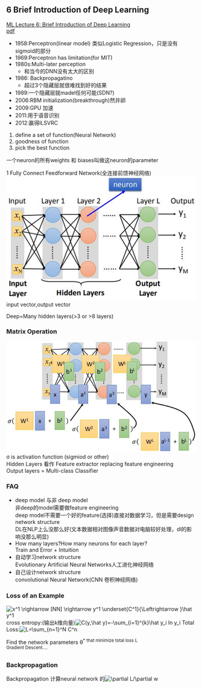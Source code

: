 ## 6 Brief Introduction of Deep Learning
[ML Lecture 6: Brief Introduction of Deep Learning](https://www.youtube.com/watch?v=Dr-WRlEFefw&list=PLJV_el3uVTsPy9oCRY30oBPNLCo89yu49&index=11)  
[pdf](http://speech.ee.ntu.edu.tw/~tlkagk/courses/ML_2016/Lecture/DL%20(v2).pdf)

- 1958:Perceptron(linear model)
  类似Logistic Regression，只是没有sigmoid的部分
- 1969:Perceptron has limitation(for MIT)
- 1980s:Multi-later perception
  - 和当今的DNN没有太大的区别
- 1986: Backpropagatino
  - 超过3个隐藏层就很难找到好的结果
- 1989:一个隐藏层就madel任何可能(SDN?)
- 2006:RBM initialization(breakthrough)然并卵
- 2009:GPU 加速
- 2011:用于语音识别
- 2012:赢得ILSVRC

1. define a set of function(Neural Network)
2. goodness of function
3. pick the best function

一个neuron的所有weights 和 biases叫做这neuron的parameter

1 Fully Connect Feedforward Network(全连接前馈神经网络)
![fully-connect-feedforward-network](./img/005-fully-connect-feedforward-network.jpg)  
input vector,output vector

Deep=Many hidden layers(>3 or >8 layers)

### Matrix Operation
![005-matrix-operation](./img/005-matrix-operation.jpg)  
&sigma; is activation function (sigmiod or other)  
Hidden Layers 看作 Feature extractor replacing feature engineering  
Output layers = Multi-class Classifier

### FAQ
- deep model 与非 deep model  
  非deep的model需要做feature engineering  
deep model不需要一个好的feature(选择)直接对数据学习，但是需要design network structure  
  DL在NLP上么没那么好(文本数据相对图像声音数据对电脑较好处理，dl的影响没那么明显)
- How many layers?How many neurons for each layer?  
  Train and Error + Intuition
- 自动学习network structure  
  Evolutionary Artificial Neural Networks人工进化神经网络
- 自己设计network structure  
  convolutional Neural Network(CNN 卷积神经网络)

### Loss of an Example
<img src="https://latex.codecogs.com/gif.latex?\bg_white&space;x^1&space;\rightarrow&space;[NN]&space;\rightarrow&space;y^1&space;\underset{C^1}{\Leftrightarrow&space;}\hat&space;y^1" title="x^1 \rightarrow [NN] \rightarrow y^1 \underset{C^1}{\Leftrightarrow }\hat y^1" />  
cross entropy:(输出k维向量)<img src="https://latex.codecogs.com/gif.latex?\bg_white&space;C(y,\hat&space;y)=-\sum_{i=1}^{k}\hat&space;y_i&space;ln&space;y_i" title="C(y,\hat y)=-\sum_{i=1}^{k}\hat y_i ln y_i" />  
Total Loss:<img src="https://latex.codecogs.com/gif.latex?\bg_white&space;L=\sum_{n=1}^N&space;C^n" title="L=\sum_{n=1}^N C^n" />

Find the network parameters &theta;<sup>*</suo> that minimize total loss L  
Gradient Descent....

### Backpropagation

Backpropagation 计算neural network 的<img src="https://latex.codecogs.com/gif.latex?\bg_white&space;\partial&space;L/\partial&space;w" title="\partial L/\partial w" />